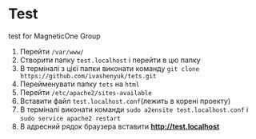 # Test
test for MagneticOne Group


1) Перейти `/var/www/`
2) Створити папку `test.localhost` і перейти в цю папку
3) В терміналі з цієї папки виконати команду `git clone https://github.com/ivashenyuk/tets.git`
4) Перейменувати папку `tets` на `html`
5) Перейти `/etc/apache2/sites-available`
6) Вставити файл `test.localhost.conf`(лежить в корені проекту)
7) В терміналі виконати команди `sudo a2ensite test.localhost.conf` і `sudo service apache2 restart`
8) В адресний рядок браузера вставити **http://test.localhost**
